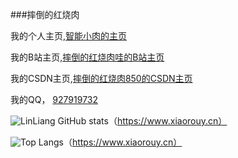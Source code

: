 

###摔倒的红烧肉

我的个人主页,[智能小肉的主页](https://www.xiaorouy.cn)

我的B站主页,[摔倒的红烧肉哇的B站主页](https://space.bilibili.com/584706502)

我的CSDN主页,[摔倒的红烧肉850的CSDN主页](https://blog.csdn.net/weixin_56017333)

我的QQ， [927919732](http://wpa.qq.com/msgrd?v=3&uin=927919732&site=qq&menu=yes)

![LinLiang GitHub stats](https://github-readme-stats.vercel.app/api?username=LinLiang66&count_private=true)（https://www.xiaorouy.cn）

![Top Langs](https://github-readme-stats.vercel.app/api/top-langs/?username=LinLiang66)（https://www.xiaorouy.cn）


